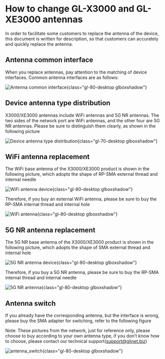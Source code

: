 # How to change GL-X3000 and GL-XE3000 antennas

In order to facilitate some customers to replace the antenna of the device, this document is written for description, so that customers can accurately and quickly replace the antenna.

## Antenna common interface

When you replace antennas, pay attention to the matching of device interfaces. Common antenna interfaces are as follows:

![Antenna common interface](https://static.gl-inet.com/docs/router/en/4/tutorials/change_x3000_xe3000_antennas/antenna_type_en.png){class="gl-80-desktop glboxshadow"}

## Device antenna type distribution

X3000/XE3000 antennas include WiFi antennas and 5G NR antennas. The two sides of the network port are WiFi antennas, and the other four are 5G NR antennas. Please be sure to distinguish them clearly, as shown in the following picture

![Device antenna type distribution](https://static.gl-inet.com/docs/router/en/4/tutorials/change_x3000_xe3000_antennas/device_antennas.png){class="gl-70-desktop glboxshadow"}

## WiFi antenna replacement

The WiFi base antenna of the X3000/XE3000 product is shown in the following picture, which adopts the shape of RP-SMA external thread and internal needle

![WiFi antenna device](https://static.gl-inet.com/docs/router/en/4/tutorials/change_x3000_xe3000_antennas/wifi_device.png){class="gl-80-desktop glboxshadow"}

Therefore, if you buy an external WiFi antenna, please be sure to buy the RP-SMA internal thread and internal hole

![WiFi antenna](https://static.gl-inet.com/docs/router/en/4/tutorials/change_x3000_xe3000_antennas/wifi_antenna.png){class="gl-80-desktop glboxshadow"}

## 5G NR antenna replacement

The 5G NR base antenna of the X3000/XE3000 product is shown in the following picture, which adopts the shape of SMA external thread and internal hole

![5G NR antenna device](https://static.gl-inet.com/docs/router/en/4/tutorials/change_x3000_xe3000_antennas/5g_nr_device.png){class="gl-80-desktop glboxshadow"}

Therefore, if you buy a 5G NR antenna, please be sure to buy the RP-SMA internal thread and internal needle

![5G NR antenna](https://static.gl-inet.com/docs/router/en/4/tutorials/change_x3000_xe3000_antennas/5g_nr_antenna.png){class="gl-80-desktop glboxshadow"}

## Antenna switch

If you already have the corresponding antenna, but the interface is wrong, please buy the SMA adapter for switching, refer to the following figure 

Note: These pictures from the network, just for reference only, please choose to buy according to your own antenna type, if you don’t know how to choose, please contact our technical support(<support@glinet.biz>)

![antenna_switch](https://static.gl-inet.com/docs/router/en/4/tutorials/change_x3000_xe3000_antennas/antenna_switch.png){class="gl-80-desktop glboxshadow"}
